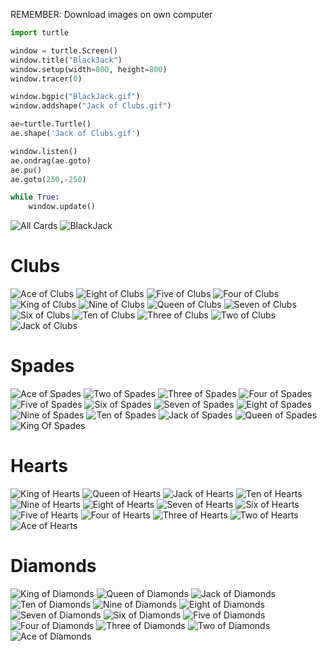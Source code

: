 REMEMBER: Download images on own computer

```python
import turtle

window = turtle.Screen()
window.title("BlackJack")
window.setup(width=800, height=800)
window.tracer(0)

window.bgpic("BlackJack.gif")
window.addshape("Jack of Clubs.gif")

ae=turtle.Turtle()
ae.shape('Jack of Clubs.gif')

window.listen()
ae.ondrag(ae.goto)
ae.pu()
ae.goto(250,-250)

while True:
    window.update()
```

![All Cards](https://user-images.githubusercontent.com/90699946/145810994-6806f77a-7d5b-4455-b2b8-e5d57945b75e.gif)
![BlackJack](https://user-images.githubusercontent.com/90699946/145813149-70fc240d-a934-4a4b-9a73-a8370b42ef17.gif)

# Clubs
![Ace of Clubs](https://user-images.githubusercontent.com/90699946/145811128-c4d20a04-1347-4ac3-a473-bdc628bbe1a5.gif)
![Eight of Clubs](https://user-images.githubusercontent.com/90699946/145811166-781f02d6-45b1-45b2-b77b-1f90d6b1deb7.gif)
![Five of Clubs](https://user-images.githubusercontent.com/90699946/145812964-07b76c5e-fff1-4b82-877a-f92fc0f21072.gif)
![Four of Clubs](https://user-images.githubusercontent.com/90699946/145812974-c51e99db-acc1-40b3-943b-467562a9e11c.gif)
![King of Clubs](https://user-images.githubusercontent.com/90699946/145813004-7f3a9b02-35f8-4ef1-808d-89a036ff8a02.gif)
![Nine of Clubs](https://user-images.githubusercontent.com/90699946/145813018-2cee6388-d2c5-4d77-9964-cd206e8c6254.gif)
![Queen of Clubs](https://user-images.githubusercontent.com/90699946/145813033-0aaed16c-8ec5-447d-99e5-2e3670c40c8e.gif)
![Seven of Clubs](https://user-images.githubusercontent.com/90699946/145813043-31b02370-7d36-4068-a612-1a0aff5d049c.gif)
![Six of Clubs](https://user-images.githubusercontent.com/90699946/145813069-01ecc940-4727-41f7-9dc2-7a294405c9c9.gif)
![Ten of Clubs](https://user-images.githubusercontent.com/90699946/145813074-42c0551f-875a-49c6-b38d-d181aa3b1cfe.gif)
![Three of Clubs](https://user-images.githubusercontent.com/90699946/145813078-0944b786-e0a2-4533-9778-f51a33a91968.gif)
![Two of Clubs](https://user-images.githubusercontent.com/90699946/145813085-11a0fca6-19cf-47c9-8759-40910596d5d7.gif)
![Jack of Clubs](https://user-images.githubusercontent.com/90699946/145813158-46370eb7-5745-4f66-9bf4-5bb73713bf93.gif)

# Spades
![Ace of Spades](https://user-images.githubusercontent.com/90699946/146025728-ab4693fa-e077-4bd9-8aeb-197d9ef5d66c.gif)
![Two of Spades](https://user-images.githubusercontent.com/90699946/146025736-186e7196-25d8-40e5-895c-6b65c4beb0b6.gif)
![Three of Spades](https://user-images.githubusercontent.com/90699946/146025756-19fbf5ac-74d6-4574-9a3f-356bc09af4a1.gif)
![Four of Spades](https://user-images.githubusercontent.com/90699946/146025779-20485a37-d749-49df-bf6e-6ab480db7313.gif)
![Five of Spades](https://user-images.githubusercontent.com/90699946/146025787-b6f543a8-b0c3-459c-bef3-effb7408e3c7.gif)
![Six of Spades](https://user-images.githubusercontent.com/90699946/146025792-19772109-2d76-43ce-b2e0-845b75954026.gif)
![Seven of Spades](https://user-images.githubusercontent.com/90699946/146025803-a9f24dee-41fb-473f-880a-e284528c22bf.gif)
![Eight of Spades](https://user-images.githubusercontent.com/90699946/146025810-ac52a549-b3cd-4fb8-8f31-66882bff52c2.gif)
![Nine of Spades](https://user-images.githubusercontent.com/90699946/146025824-cd1ca92b-f0b2-4c65-b2cc-754d24b061e8.gif)
![Ten of Spades](https://user-images.githubusercontent.com/90699946/146025835-b0295f29-ff6a-49ee-9197-458270830ae1.gif)
![Jack of Spades](https://user-images.githubusercontent.com/90699946/146025852-4dcb7e17-ac56-4481-84cb-7905ec9b415e.gif)
![Queen of Spades](https://user-images.githubusercontent.com/90699946/146025867-1d90cd8e-7852-4250-af33-be82c8b4bb75.gif)
![King Of Spades](https://user-images.githubusercontent.com/90699946/146025873-ee63c3ce-9531-4031-bba3-8e9f80a62ccf.gif)

# Hearts
![King of Hearts](https://user-images.githubusercontent.com/90699946/146025968-ea955880-7253-490a-b0e9-0d7d1754859a.gif)
![Queen of Hearts](https://user-images.githubusercontent.com/90699946/146025973-67e0ebf2-b737-423a-aac5-bcdb01ef11de.gif)
![Jack of Hearts](https://user-images.githubusercontent.com/90699946/146025976-e771cdbf-fcdb-47d7-93c5-9feecd771bf5.gif)
![Ten of Hearts](https://user-images.githubusercontent.com/90699946/146025978-d151c34a-eff2-4d6d-8578-d8d9599b4154.gif)
![Nine of Hearts](https://user-images.githubusercontent.com/90699946/146025981-f0cd5208-38b8-4f6e-8269-5d2942b3df68.gif)
![Eight of Hearts](https://user-images.githubusercontent.com/90699946/146026550-3b1bdff0-c723-4c90-8608-dfc7dbcf6d14.gif)
![Seven of Hearts](https://user-images.githubusercontent.com/90699946/146025986-39ca2a41-52e4-40fc-a578-09d2d48871d2.gif)
![Six of Hearts](https://user-images.githubusercontent.com/90699946/146025987-de2dad95-3fd2-4e77-b678-8099b7595c5e.gif)
![Five of Hearts](https://user-images.githubusercontent.com/90699946/146025988-cc2382d9-3854-44c6-86d4-098bf2153161.gif)
![Four of Hearts](https://user-images.githubusercontent.com/90699946/146025991-b7ba6aba-2d70-4687-bc32-60c61905dfc4.gif)
![Three of Hearts](https://user-images.githubusercontent.com/90699946/146025992-c5228e81-e3b0-4a54-afc3-d44723b67a48.gif)
![Two of Hearts](https://user-images.githubusercontent.com/90699946/146025993-99eca57e-a7bc-407d-9dfd-568b3caaf2a7.gif)
![Ace of Hearts](https://user-images.githubusercontent.com/90699946/146025995-cd2b3239-7aa9-45b4-824c-97184e28a1f9.gif)

# Diamonds
![King of Diamonds](https://user-images.githubusercontent.com/90699946/146026108-b939e1bd-6a61-4e33-9001-0f2ee184bb1a.gif)
![Queen of Diamonds](https://user-images.githubusercontent.com/90699946/146026111-421cf7c2-44d6-4f37-8ac5-0d36bbfb84c5.gif)
![Jack of Diamonds](https://user-images.githubusercontent.com/90699946/146026112-14ae6c80-688f-4018-a53a-f8ff2c9daf91.gif)
![Ten of Diamonds](https://user-images.githubusercontent.com/90699946/146026113-d1079d0f-e468-4b25-8ea0-c7b146aeb5b7.gif)
![Nine of Diamonds](https://user-images.githubusercontent.com/90699946/146026114-7fefbb49-8e08-4355-ac7a-5ac9eecc902e.gif)
![Eight of Diamonds](https://user-images.githubusercontent.com/90699946/146026116-ff2eaf1b-e610-4f31-86aa-05e0783bf9a1.gif)
![Seven of Diamonds](https://user-images.githubusercontent.com/90699946/146026117-026fec00-7a69-4267-85e5-03fb377b0b01.gif)
![Six of Diamonds](https://user-images.githubusercontent.com/90699946/146026119-a6e63a18-c1bf-4008-aa13-9c240fa1ef5e.gif)
![Five of Diamonds](https://user-images.githubusercontent.com/90699946/146026120-9b2b1ac2-a289-4b8c-9b0d-161d7a31baca.gif)
![Four of Diamonds](https://user-images.githubusercontent.com/90699946/146026123-9f784563-ed5b-46a7-8288-96dcb72d954f.gif)
![Three of Diamonds](https://user-images.githubusercontent.com/90699946/146026126-de598122-70d2-49f3-a90c-f24dd21385a4.gif)
![Two of Diamonds](https://user-images.githubusercontent.com/90699946/146026127-50af6713-f947-47b5-9806-16d3bdbe0687.gif)
![Ace of Diamonds](https://user-images.githubusercontent.com/90699946/146026128-db1480fd-766b-4bdf-8d42-694f75eeb9fd.gif)














